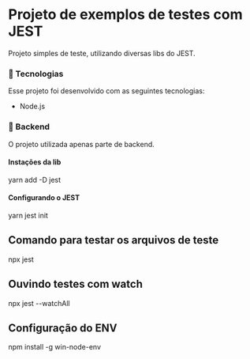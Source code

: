 # Projeto de exemplos de testes com JEST

Projeto simples de teste, utilizando diversas libs do JEST.

### 🚀 Tecnologias
Esse projeto foi desenvolvido com as seguintes tecnologias:
 - Node.js

### 🚧 Backend
O projeto utilizada apenas parte de backend.


#### Instações da lib </br>
yarn add -D jest

#### Configurando o JEST</br>
yarn jest init

## Comando para testar os arquivos de teste </br>
npx jest

## Ouvindo testes com watch </br>
npx jest --watchAll

## Configuração do ENV </br>
npm install -g win-node-env
